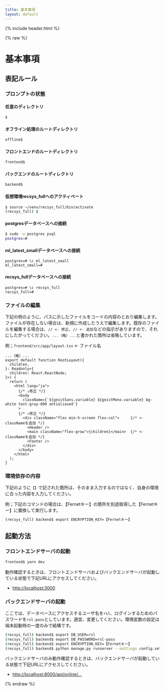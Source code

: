 ```yaml
---
title: 基本事項
layout: default
---
```


{% include header.html %}

{% raw %}

# 基本事項

## 表記ルール

### プロンプトの状態

#### 任意のディレクトリ
```bash
$
```

#### オフライン処理のルートディレクトリ
```bash
offline$
```

#### フロントエンドのルートディレクトリ
```bash
frontend$
```

#### バックエンドのルートディレクトリ
```bash
backend$
```

#### 仮想環境recsys_fullへのアクティベート
```bash
$ source ~/venv/recsys_full/bin/activate
(recsys_full) $
```

#### postgresデータベースへの接続
```bash
$ sudo -u postgres psql
postgres=#
```

#### ml_latest_smallデータベースへの接続
```pgsql
postgres=# \c ml_latest_small
ml_latest_small=#
```

#### recsys_fullデータベースへの接続
```pgsql
postgres=# \c recsys_full
recsys_full=#
```

### ファイルの編集
下記の例のように、パスに示したファイルをコードの内容のとおり編集します。ファイルが存在しない場合は、新規に作成したうえで編集します。既存のファイルを編集する場合は、`// <- 修正`、`// <- 追加`などの指示がありますので、それにしたがってください。`...（略）...`と書かれた箇所は省略しています。

例；`frontend/src/app/layout.tsx` <- ファイル名
```tsx
...（略）...
export default function RootLayout({
  children,
}: Readonly<{
  children: React.ReactNode;
}>) {
  return (
    <html lang="ja">
      {/* ↓修正 */}
      <body
        className={`${geistSans.variable} ${geistMono.variable} bg-white text-gray-800 antialiased`}
      >
      {/* ↑修正 */}
        <div className="flex min-h-screen flex-col">     {/* <- classNameを追加 */}
          <Header />
          <main className="flex-grow">{children}</main>  {/* <- classNameを追加 */}
          <Footer />
        </div>
      </body>
    </html>
  );
}
```

### 環境依存の内容
下記のように`【】`で記された箇所は、そのまま入力するのではなく、自身の環境に合った内容を入力してください。

例；下記のコマンドの場合は、【Fernetキー】の箇所を別途取得した【Fernetキー】に置換して実行します。
```bash
(recsys_full) backend$ export ENCRYPTION_KEY=【Fernetキー】
```

## 起動方法

### フロントエンドサーバの起動
```bash
frontend$ yarn dev
```

動作確認するときは、フロントエンドサーバおよびバックエンドサーバが起動している状態で下記URLにアクセスしてください。
- [http://localhost:3000](http://localhost:3000)

### バックエンドサーバの起動
ここでは、データベースにアクセスするユーザ名を`rsl`、ログインするためのパスワードを`rsl-pass`としています。適宜、変更してください。環境変数の設定は端末起動時の一度のみで結構です。
```bash
(recsys_full) backend$ export DB_USER=rsl
(recsys_full) backend$ export DB_PASSWORD=rsl-pass
(recsys_full) backend$ export ENCRYPTION_KEY=【Fernetキー】
(recsys_full) backend$ python manage.py runserver --settings config.settings.development
```

バックエンドサーバのみ動作確認するときは、バックエンドサーバが起動している状態で下記URLにアクセスしてください。
- [http://localhost:8000/api/online/...](http://localhost:8000/api/online/...)

{% endraw %}
